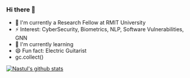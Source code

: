 ### Hi there 👋

<!--
**NasTul/NasTul** is a ✨ _special_ ✨ repository because its `README.md` (this file) appears on your GitHub profile.

Here are some ideas to get you started:

- 🔭 I'm currently working on ...
- 🌱 I'm currently learning ...
- 👯 I'm looking to collaborate on ...
- 🤔 I'm looking for help with ...
- 💬 Ask me about ...
- 📫 How to reach me: ...
- 😄 Pronouns: ...
- ⚡ Fun fact: ...
-->
- 🔭 I'm currently a Research Fellow at RMIT University
- ⚡ Interest: CyberSecurity, Biometrics, NLP, Software Vulnerabilities, GNN
- 🌱 I'm currently learning 
- 😄 Fun fact: Electric Guitarist
- gc.collect()

[![Nastul's github stats](https://github-readme-stats.vercel.app/api?username=Nastul&count_private=true&show_icons=true&theme=radical)](https://github.com/NasTul)

